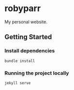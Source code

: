 # robyparr
My personal website.

## Getting Started

### Install dependencies

```
bundle install
```

### Running the project locally

```
jekyll serve
```
